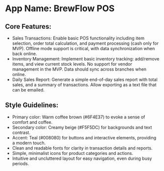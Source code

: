 # **App Name**: BrewFlow POS

## Core Features:

- Sales Transactions: Enable basic POS functionality including item selection, order total calculation, and payment processing (cash only for MVP). Offline mode support is critical, with data synchronization when back online.
- Inventory Management: Implement basic inventory tracking: add/remove items, and view current stock levels. No support for vendor management in the MVP. Data should sync across branches when online.
- Daily Sales Report: Generate a simple end-of-day sales report with total sales, and a summary of transactions. Allow exporting as a text file that can be emailed.

## Style Guidelines:

- Primary color: Warm coffee brown (#6F4E37) to evoke a sense of comfort and coffee.
- Secondary color: Creamy beige (#F5F5DC) for backgrounds and text contrast.
- Accent: Teal (#008080) for buttons and interactive elements, providing a modern touch.
- Clean and readable fonts for clarity in transaction details and reports.
- Simple, minimalist icons for product categories and actions.
- Intuitive and uncluttered layout for easy navigation, even during busy periods.